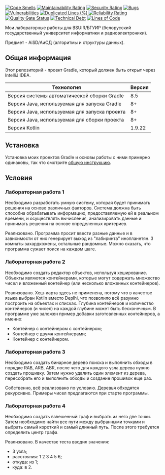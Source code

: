 [![Code Smells](https://sonarcloud.io/api/project_badges/measure?project=Hummel009_Algorithms-and-Data-Structures-II&metric=code_smells)](https://sonarcloud.io/summary/overall?id=Hummel009_Algorithms-and-Data-Structures-II)
[![Maintainability Rating](https://sonarcloud.io/api/project_badges/measure?project=Hummel009_Algorithms-and-Data-Structures-II&metric=sqale_rating)](https://sonarcloud.io/summary/overall?id=Hummel009_Algorithms-and-Data-Structures-II)
[![Security Rating](https://sonarcloud.io/api/project_badges/measure?project=Hummel009_Algorithms-and-Data-Structures-II&metric=security_rating)](https://sonarcloud.io/summary/overall?id=Hummel009_Algorithms-and-Data-Structures-II)
[![Bugs](https://sonarcloud.io/api/project_badges/measure?project=Hummel009_Algorithms-and-Data-Structures-II&metric=bugs)](https://sonarcloud.io/summary/overall?id=Hummel009_Algorithms-and-Data-Structures-II)
[![Vulnerabilities](https://sonarcloud.io/api/project_badges/measure?project=Hummel009_Algorithms-and-Data-Structures-II&metric=vulnerabilities)](https://sonarcloud.io/summary/overall?id=Hummel009_Algorithms-and-Data-Structures-II)
[![Duplicated Lines (%)](https://sonarcloud.io/api/project_badges/measure?project=Hummel009_Algorithms-and-Data-Structures-II&metric=duplicated_lines_density)](https://sonarcloud.io/summary/overall?id=Hummel009_Algorithms-and-Data-Structures-II)
[![Reliability Rating](https://sonarcloud.io/api/project_badges/measure?project=Hummel009_Algorithms-and-Data-Structures-II&metric=reliability_rating)](https://sonarcloud.io/summary/overall?id=Hummel009_Algorithms-and-Data-Structures-II)
[![Quality Gate Status](https://sonarcloud.io/api/project_badges/measure?project=Hummel009_Algorithms-and-Data-Structures-II&metric=alert_status)](https://sonarcloud.io/summary/overall?id=Hummel009_Algorithms-and-Data-Structures-II)
[![Technical Debt](https://sonarcloud.io/api/project_badges/measure?project=Hummel009_Algorithms-and-Data-Structures-II&metric=sqale_index)](https://sonarcloud.io/summary/overall?id=Hummel009_Algorithms-and-Data-Structures-II)
[![Lines of Code](https://sonarcloud.io/api/project_badges/measure?project=Hummel009_Algorithms-and-Data-Structures-II&metric=ncloc)](https://sonarcloud.io/summary/overall?id=Hummel009_Algorithms-and-Data-Structures-II)

Мои лабораторные работы для BSUIR/БГУИР (белорусский государственный университет информатики и радиоэлектроники).

Предмет - AiSD/АиСД (алгоритмы и структуры данных).

## Общая информация

Этот репозиторий - проект Gradle, который должен быть открыт через IntelliJ IDEA.

| Технология                                    | Версия |
|-----------------------------------------------|--------|
| Версия системы автоматической сборки Gradle   | 8.5    |
| Версия Java, используемая для запуска Gradle  | 8+     |
| Версия Java, используемая для запуска проекта | 8+     |
| Версия Java, используемая для сборки проекта  | 8+     |
| Версия Kotlin                                 | 1.9.22 |

## Установка

Установка моих проектов Gradle и основы работы с ними примерно одинаковы, так что
смотрите [общую инструкцию](https://github.com/Hummel009/The-Rings-of-Power#readme).

## Условия

### Лабораторная работа 1

Необходимо разработать умную систему, которая будет принимать решения на основе различных факторов. Система должна быть
способна обрабатывать информацию, предоставляемую ей в реальном времени, и осуществлять вычисления, анализировать данные
и принимать решения на основе определенных критериев.

Реализовано. Программа просит ввести разные данные и в зависимости от них генерирует выход из "лабиринта" инопланетян. 3
комнаты захардкожены, остальные рандомные. Можно сказать, что программа сужает поиск на каждом шаге.

### Лабораторная работа 2

Необходимо создать редактор объектов, используя хеширование. Объекты являются контейнерами, которые могут содержать
множество чисел и вложенный контейнер (или несколько вложенных контейнеров).

Реализовано. Хеш-карта здесь не применена, потому что в качестве языка выбран Kotlin вместо Deplhi, что позволило всё
разумно построить на объектах и списках. Глубина контейнеров и количество контейнеров (и чисел) на каждой глубине может
быть бесконечным. В программе уже заложен пример добавки заготовленных контейнеров, а именно:

* Контейнер с контейнером с контейнером;
* Контейнер с двумя контейнерами;
* Контейнер с контейнером.

### Лабораторная работа 3

Необходимо создать бинарное дерево поиска и выполнить обходы в порядке RAB, ARB, ABR, после чего для каждого узла дерева
нужно создать прошивку. Затем нужно удалить один элемент из дерева, пересобрать его и выполнить обходы и создание
прошивок еще раз.

Собственно, всё реализовано по условию. Деревья обходятся рекурсивно. Примеры чисел предлагаются при старте программы.

### Лабораторная работа 4

Необходимо создать взвешенный граф и выбрать из него две точки. Затем необходимо найти все пути между выбранными точками
и выбрать самый короткий и самый длинный путь. После этого требуется определить центр графа.

Реализовано. В качестве теста вводил значения:

* 3 узла;
* расстояния: 1 2 3 4 5 6;
* откуда: из 1;
* куда: в 2.
